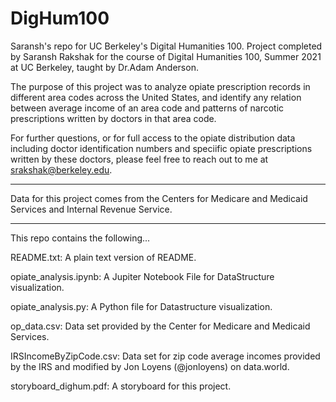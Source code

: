 # DigHum100
Saransh's repo for UC Berkeley's Digital Humanities 100. 
Project completed by Saransh Rakshak for the course of Digital Humanities 100, Summer 2021 at UC Berkeley, taught by Dr.Adam Anderson.

The purpose of this project was to analyze opiate prescription records in different area codes across the United States, and identify any relation between average income of an area code and patterns of narcotic prescriptions written by doctors in that area code.

For further questions, or for full access to the opiate distribution data including doctor identification numbers and speciific opiate prescriptions written by these doctors, please feel free to reach out to me at srakshak@berkeley.edu.

--------------------------------------------------------------

Data for this project comes from the Centers for Medicare and Medicaid Services and Internal Revenue Service.

--------------------------------------------------------------

This repo contains the following...

README.txt:                    A plain text version of README.

opiate_analysis.ipynb:         A Jupiter Notebook File for DataStructure visualization.

opiate_analysis.py:            A Python file for Datastructure visualization.

op_data.csv:                   Data set provided by the Center for Medicare and Medicaid Services.

IRSIncomeByZipCode.csv:        Data set for zip code average incomes provided by the IRS and modified by Jon Loyens (@jonloyens) on data.world.

storyboard_dighum.pdf:         A storyboard for this project.
